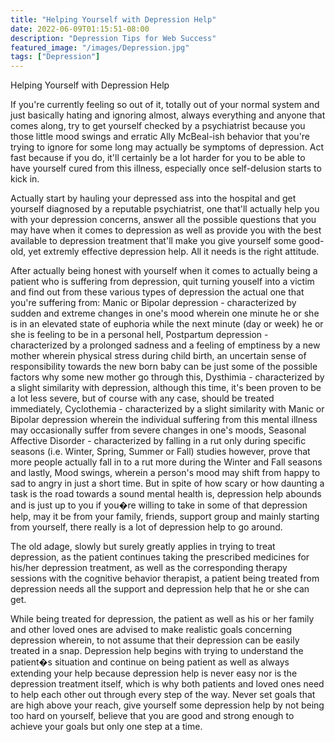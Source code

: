 ```yaml
---
title: "Helping Yourself with Depression Help"
date: 2022-06-09T01:15:51-08:00
description: "Depression Tips for Web Success"
featured_image: "/images/Depression.jpg"
tags: ["Depression"]
---
```

Helping Yourself with Depression Help

If you're currently feeling so out of it, totally out of your normal system and just basically hating and ignoring almost, always everything and anyone that comes along, try to get yourself checked by a psychiatrist because you those little mood swings and erratic Ally McBeal-ish behavior that you're trying to ignore for some long may actually be symptoms of depression. Act fast because if you do, it'll certainly be a lot harder for you to be able to have yourself cured from this illness, especially once self-delusion starts to kick in.

Actually start by hauling your depressed ass into the hospital and get yourself diagnosed by a reputable psychiatrist, one that'll actually help you with your depression concerns, answer all the possible questions that you may have when it comes to depression as well as provide you with the best available to depression treatment that'll make you give yourself some good-old, yet extremly effective depression help. All it needs is the right attitude.

After actually being honest with yourself when it comes to actually being a patient who is suffering from depression, quit turning youself into a victim and find out from these various types of depression the actual one that you're suffering from: Manic or Bipolar depression - characterized by sudden and extreme changes in one's mood wherein one minute he or she is in an elevated state of euphoria while the next minute (day or week) he or she is feeling to be in a personal hell, Postpartum depression - characterized by a prolonged sadness and a feeling of emptiness by a new mother wherein physical stress during child birth, an uncertain sense of responsibility towards the new born baby can be just some of the possible factors why some new mother go through this, Dysthimia - characterized by a slight similarity with depression, although this time, it's been proven to be a lot less severe, but of course with any case, should be treated immediately, Cyclothemia - characterized by a slight similarity with Manic or Bipolar depression wherein the individual suffering from this mental illness may occasionally suffer from severe changes in one's moods, Seasonal Affective Disorder - characterized by falling in a rut only during specific seasons (i.e. Winter, Spring, Summer or Fall) studies however, prove that more people actually fall in to a rut more during the Winter and Fall seasons and lastly, Mood swings, wherein a person's mood may shift from happy to sad to angry in just a short time. But in spite of how scary or how daunting a task is the road towards a sound mental health is, depression help abounds and is just up to you if you�re willing to take in some of that depression help, may it be from your family, friends, support group and mainly starting from yourself, there really is a lot of depression help to go around.  

The old adage, slowly but surely greatly applies in trying to treat depression, as the patient continues taking the prescribed medicines for his/her depression treatment, as well as the corresponding therapy sessions with the cognitive behavior therapist, a patient being treated from depression needs all the support and depression help that he or she can get. 

While being treated for depression, the patient as well as his or her family and other loved ones are advised to make realistic goals concerning depression wherein, to not assume that their depression can be easily treated in a snap. Depression help begins with trying to understand the patient�s situation and continue on being patient as well as always extending your help because depression help is never easy nor is the depression treatment itself, which is why both patients and loved ones need to help each other out through every step of the way. Never set goals that are high above your reach, give yourself some depression help by not being too hard on yourself, believe that you are good and strong enough to achieve your goals but only one step at a time.